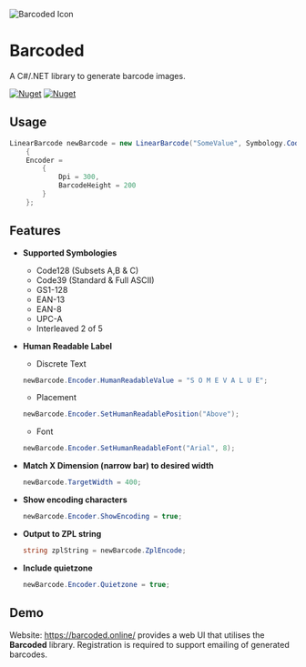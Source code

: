 ![Barcoded Icon](https://barcoded.online/Assets/Barcode%20Icon%201.svg)
# Barcoded
A C#/.NET library to generate barcode images.

[![Nuget](https://img.shields.io/nuget/v/Barcoded)](https://www.nuget.org/packages/Barcoded/1.0.1)
[![Nuget](https://img.shields.io/nuget/dt/Barcoded)](https://www.nuget.org/packages/Barcoded/)
## Usage
```C#
LinearBarcode newBarcode = new LinearBarcode("SomeValue", Symbology.Code128BAC)
    {
    Encoder =
        {
            Dpi = 300,
            BarcodeHeight = 200
        }
    };
```

## Features

* **Supported Symbologies**
  - Code128 (Subsets A,B & C)
  - Code39 (Standard & Full ASCII)
  - GS1-128
  - EAN-13
  - EAN-8
  - UPC-A
  - Interleaved 2 of 5
  
* **Human Readable Label**
  - Discrete Text
  ```C#
  newBarcode.Encoder.HumanReadableValue = "S O M E V A L U E";
  ```
  - Placement
  ```C#
  newBarcode.Encoder.SetHumanReadablePosition("Above");
  ```
  - Font
  ```C#
  newBarcode.Encoder.SetHumanReadableFont("Arial", 8);
  ```
* **Match X Dimension (narrow bar) to desired width**
  ```C#
  newBarcode.TargetWidth = 400;
  ```

* **Show encoding characters**
  ```C#
  newBarcode.Encoder.ShowEncoding = true;
  ```

* **Output to ZPL string**
  ```C#
  string zplString = newBarcode.ZplEncode;
  ```

* **Include quietzone**
  ```C#
  newBarcode.Encoder.Quietzone = true;
  ```

## Demo

Website: https://barcoded.online/
provides a web UI that utilises the **Barcoded** library. Registration is required to support emailing of generated barcodes.
